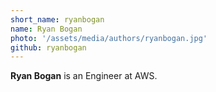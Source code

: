 ```yaml
---
short_name: ryanbogan
name: Ryan Bogan
photo: '/assets/media/authors/ryanbogan.jpg'
github: ryanbogan
---
```

**Ryan Bogan** is an Engineer at AWS.